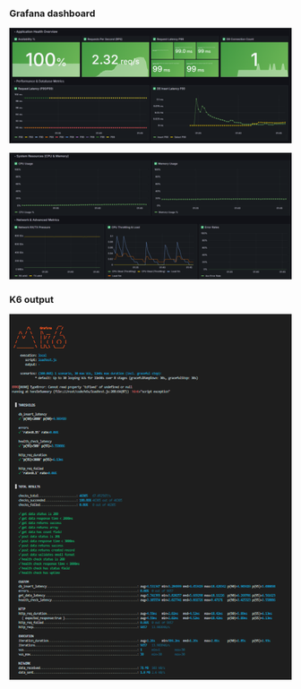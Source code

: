 

### Grafana dashboard

![](./images/Screenshot%202025-05-26%20014552.png)

![](./images/Screenshot%202025-05-26%20014601.png)

### K6 output

![](./images/Screenshot%202025-05-26%20014727.png)